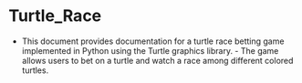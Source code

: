 # Turtle_Race
- This document provides documentation for a turtle race betting game implemented in Python using the Turtle graphics library.    - The game allows users to bet on a turtle and watch a race among different colored turtles.
